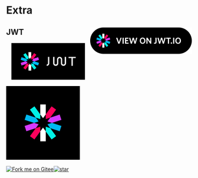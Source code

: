 # Extra

## JWT <a href="https://jwt.io" target="_blank"><img src="img/badge.svg" align="right"/></a>

<p align="center">
	<a>
		<img src="img/jwt-logo.svg" width="200px"/>
	</a>
</p>
<p> <img src="img/icon.svg" width="200px"/></p>

[![Fork me on Gitee](https://gitee.com/xrafece/dosports/widgets/widget_1.svg?color=000000)](https://gitee.com/xrafece/dosports)[![star](https://gitee.com/xrafece/dosports/badge/star.svg?theme=dark)](https://gitee.com/xrafece/dosports/stargazers)